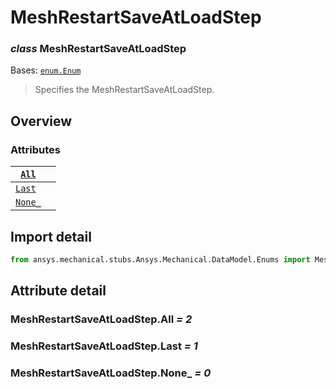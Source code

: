 <a id="meshrestartsaveatloadstep"></a>

# MeshRestartSaveAtLoadStep

<a id="MeshRestartSaveAtLoadStep"></a>

### *class* MeshRestartSaveAtLoadStep

Bases: [`enum.Enum`](https://docs.python.org/3/library/enum.html#enum.Enum)

> Specifies the MeshRestartSaveAtLoadStep.

> <!-- !! processed by numpydoc !! -->

<a id="overview"></a>

## Overview

### Attributes

| [`All`](#MeshRestartSaveAtLoadStep.All)     |    |
|---------------------------------------------|----|
| [`Last`](#MeshRestartSaveAtLoadStep.Last)   |    |
| [`None_`](#MeshRestartSaveAtLoadStep.None_) |    |

<a id="import-detail"></a>

## Import detail

```python
from ansys.mechanical.stubs.Ansys.Mechanical.DataModel.Enums import MeshRestartSaveAtLoadStep
```

<a id="attribute-detail"></a>

## Attribute detail

<a id="MeshRestartSaveAtLoadStep.All"></a>

### MeshRestartSaveAtLoadStep.All *= 2*

<a id="MeshRestartSaveAtLoadStep.Last"></a>

### MeshRestartSaveAtLoadStep.Last *= 1*

<a id="MeshRestartSaveAtLoadStep.None_"></a>

### MeshRestartSaveAtLoadStep.None_ *= 0*
